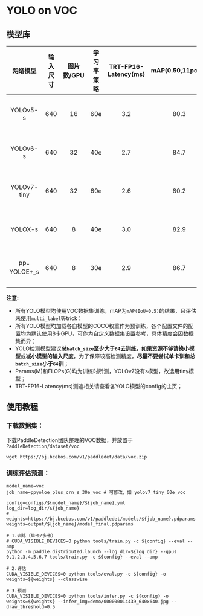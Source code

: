 # YOLO on VOC

## 模型库

| 网络模型        | 输入尺寸   | 图片数/GPU | 学习率策略 | TRT-FP16-Latency(ms) | mAP(0.50,11point) | Params(M) | FLOPs(G) |    下载链接       | 配置文件 |
| :-----------: | :-------: | :-------: | :------: | :------------: | :---------------: | :------------------: |:-----------------: | :------: | :------: |
| YOLOv5-s        |  640     |    16     |   60e    |     3.2   |  80.3 |  7.24  | 16.54 | [下载链接](https://paddledet.bj.bcebos.com/models/yolov5_s_60e_voc.pdparams) | [配置文件](./yolov5_s_60e_voc.yml) |
| YOLOv6-s        |  640     |    32     |   40e    |     2.7   |  84.7 |  18.87 | 48.35 | [下载链接](https://paddledet.bj.bcebos.com/models/legacy_model/yolov6_s_40e_voc.pdparams) | [配置文件](./yolov6_s_40e_voc.yml) |
| YOLOv7-tiny     |  640     |    32     |   60e    |     2.6   |  80.2 |  6.23  | 6.90 | [下载链接](https://paddledet.bj.bcebos.com/models/yolov7_tiny_60e_voc.pdparams) | [配置文件](./yolov7_tiny_60e_voc.yml) |
| YOLOX-s         |  640     |    8      |   40e    |     3.0   |  82.9 |  9.0   |  26.8 | [下载链接](https://paddledet.bj.bcebos.com/models/yolox_s_40e_voc.pdparams) | [配置文件](./yolox_s_40e_voc.yml) |
| PP-YOLOE+_s     |  640     |    8      |   30e    |     2.9   |  86.7 |  7.93  |  17.36 | [下载链接](https://paddledet.bj.bcebos.com/models/ppyoloe_plus_crn_s_30e_voc.pdparams) | [配置文件](./ppyoloe_plus_crn_s_30e_voc.yml) |


**注意:**
  - 所有YOLO模型均使用VOC数据集训练，mAP为`mAP(IoU=0.5)`的结果，且评估未使用`multi_label`等trick；
  - 所有YOLO模型均加载各自模型的COCO权重作为预训练，各个配置文件的配置均为默认使用8卡GPU，可作为自定义数据集设置参考，具体精度会因数据集而异；
  - YOLO检测模型建议**总`batch_size`至少大于`64`**去训练，如果资源不够请**换小模型**或**减小模型的输入尺度**，为了保障较高检测精度，**尽量不要尝试单卡训和总`batch_size`小于`64`训**；
  - Params(M)和FLOPs(G)均为训练时所测，YOLOv7没有s模型，故选用tiny模型；
  - TRT-FP16-Latency(ms)测速相关请查看各YOLO模型的config的主页；


## 使用教程

### 下载数据集：

下载PaddleDetection团队整理的VOC数据，并放置于`PaddleDetection/dataset/voc`
```
wget https://bj.bcebos.com/v1/paddledet/data/voc.zip
```

### 训练评估预测：

```
model_name=voc
job_name=ppyoloe_plus_crn_s_30e_voc # 可修改，如 yolov7_tiny_60e_voc

config=configs/${model_name}/${job_name}.yml
log_dir=log_dir/${job_name}
# weights=https://bj.bcebos.com/v1/paddledet/models/${job_name}.pdparams
weights=output/${job_name}/model_final.pdparams

# 1.训练（单卡/多卡）
# CUDA_VISIBLE_DEVICES=0 python tools/train.py -c ${config} --eval --amp
python -m paddle.distributed.launch --log_dir=${log_dir} --gpus 0,1,2,3,4,5,6,7 tools/train.py -c ${config} --eval --amp

# 2.评估
CUDA_VISIBLE_DEVICES=0 python tools/eval.py -c ${config} -o weights=${weights} --classwise

# 3.预测
CUDA_VISIBLE_DEVICES=0 python tools/infer.py -c ${config} -o weights=${weights} --infer_img=demo/000000014439_640x640.jpg --draw_threshold=0.5
```
